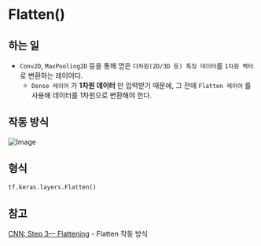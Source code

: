 # Flatten()

## 하는 일
- ``Conv2D``, ``MaxPooling2D`` 등을 통해 얻은 ``다차원(2D/3D 등) 특징 데이터``를 ``1차원 벡터``로 변환하는 레이어다.
    - ``Dense 레이어`` 가 **1차원 데이터** 만 입력받기 때문에, 그 전에 ``Flatten 레이어`` 를 사용해 데이터를 1차원으로 변환해야 한다.

## 작동 방식
![Image](https://github.com/user-attachments/assets/82bf12e1-a8ad-452c-a348-cfdf687c1d61)

## 형식
```python
tf.keras.layers.Flatten()
```

## 참고
[CNN: Step 3— Flattening](https://medium.com/@PK_KwanG/cnn-step-2-flattening-50ee0af42e3e) - Flatten 작동 방식
